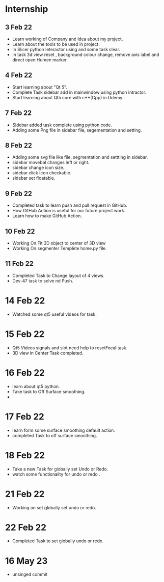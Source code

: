 # Internship

## 3 Feb 22
- Learn working of Company and idea about my project.
- Learn about the tools to be used in project.
- In Slicer python Ieteractor using and some task clear.
- In task 3d view reset , background colour change, remove axis label and direct open Humen marker.
  
## 4 Feb 22
- Start learning about "Qt 5".
- Complete Task sidebar add in mainwindow using python intractor.
- Start learning about Qt5 core with c++(Cpp) in Udemy.

## 7 Feb 22
- Sidebar added task complete using python code.
- Adding some Png file in sidebar file, segementation and setting.
  
## 8 Feb 22
- Adding some svg file like file, segmentation and settting in sidebar.
- sidebar movebal changes left or right.
- sidebar change icon size.
- sidebar click icon checkable.
- sidebar set floatable.
  
## 9 Feb 22
- Completed task to learn push and pull request in GitHub.
- How GitHub Action is useful for our future project work.
- Learn how to make GitHub Action.

## 10 Feb 22
- Working On Fit 3D object to center of 3D view
- Working On segmenter Templete home.py file.

## 11 Feb 22
- Completed Task to Change layout of 4 views.
- Dev-47 task to solve nd Push.

# 14 Feb 22
- Watched some qt5 useful videos for task.

# 15 Feb 22
- Qt5 Videos signals and slot need help to resetFocal task.
- 3D view in Center Task completed.

# 16 Feb 22
- learn about qt5 python.
- Take task to Off Surface smoothing.
-
# 17 Feb 22
- learn form some surface smoothing default action.
- completed Task to off surface smoothing.
# 18 Feb 22
- Take a new Task for globally set Undo or Redo.
- watch some functionality for undo or redo .

# 21 Feb 22
- Working on set globally set undo or redo.

# 22 Feb 22
- Completed Task to set globally undo or redo.

# 16 May 23
- unsinged commit

